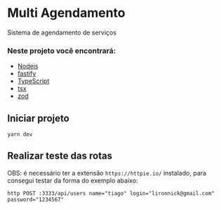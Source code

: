 # Multi Agendamento

Sistema de agendamento de serviços

### Neste projeto você encontrará:

- [Nodejs](https://nodejs.org/en)
- [fastify](https://fastify.dev/)
- [TypeScript](https://www.typescriptlang.org/)
- [tsx](https://www.npmjs.com/package/tsx)
- [zod](https://zod.dev/)

## Iniciar projeto

```CMD
yarn dev
```

## Realizar teste das rotas

OBS: é necessário ter a extensão `https://httpie.io/` instalado, para consegui testar da forma do exemplo abaixo:

```CMD
http POST :3333/api/users name="tiago" login="lironnick@gmail.com" password="1234567"
```

